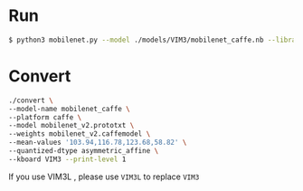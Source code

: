 # Run

```sh
$ python3 mobilenet.py --model ./models/VIM3/mobilenet_caffe.nb --library ./libs/libnn_mobilenet.so --picture data/goldfish_224x224.jpg --level 0
```

# Convert

```sh
./convert \
--model-name mobilenet_caffe \
--platform caffe \
--model mobilenet_v2.prototxt \
--weights mobilenet_v2.caffemodel \
--mean-values '103.94,116.78,123.68,58.82' \
--quantized-dtype asymmetric_affine \
--kboard VIM3 --print-level 1
```

If you use VIM3L , please use `VIM3L` to replace `VIM3`
